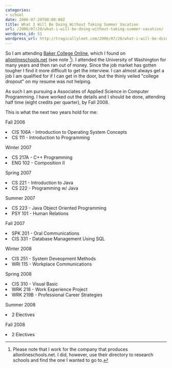 ```yaml
---
categories:
- school
date: 2006-07-20T00:00:00Z
title: What I Will Be Doing Without Taking Summer Vacation
url: /2006/07/20/what-i-will-be-doing-without-taking-summer-vacation/
wordpress_id: 51
wordpress_url: http://tragicallyleet.com/2006/07/20/what-i-will-be-doing-without-taking-summer-vacation/
---
```


So I am attending [Baker College Online](http://baker.edu), which I found on [allonlineschools.net](http://allonlineschools.net) (see note [^note]). I attended the University of Washington for many years and then ran out of money. Since the job market has gotten tougher I find it more difficult to get the interview.  I can almost always get a job I am qualified for if I can get in the door, but the thinly veiled "college dropout" on my resume was not helping.

As such I am pursuing a Associates of Applied Science in Computer Programming.  I have worked out the details and I should be done, attending half time (eight credits per quarter), by Fall 2008.

This is what the next two years hold for me:
<!--more-->
Fall 2006
	<li>CIS 106A - Introduction to Operating System Concepts</li>
	<li>CS 111 - Introduction to Programming</li>

Winter 2007
	<li>CS 217A - C++ Programming</li>
	<li>ENG 102 - Composition II</li>

Spring 2007
	<li>CS 221 - Introduction to Java</li>
	<li>CS 222 - Programming w/ Java</li>

Summer 2007
	<li>CS 223 - Java Object Oriented Programming</li>
	<li>PSY 101 - Human Relations</li>

Fall 2007
	<li>SPK 201 - Oral Communications</li>
	<li>CIS 331 - Database Management Using SQL</li>

Winter 2008
	<li>CIS 251 - System Deveopment Methods</li>
	<li>WRI 115 - Workplace Communications</li>

Spring 2008
	<li>CIS 310 - Visual Basic</li>
	<li>WRK 218 - Work Experience Project</li>
	<li>WRK 219B - Professional Career Strategies</li>

Summer 2008
	<li>2 Electives</li>

Fall 2008
	<li>2 Electives</li>

[^note]: Please note that I work for the company that produces allonlineschools.net.  I did, however, use their directory to research schools and find the one I wanted to go to.
